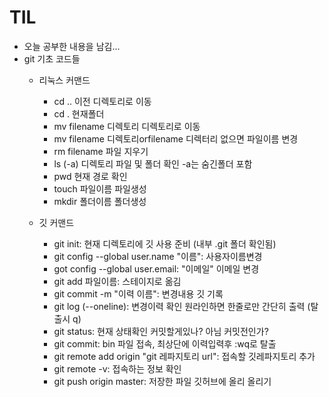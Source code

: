 # TIL
- 오늘 공부한 내용을 남김...
- git 기초 코드들
    - 리눅스 커맨드
        - cd .. 이전 디렉토리로 이동
        - cd . 현재폴더
        - mv filename 디렉토리 디렉토리로 이동
        - mv filename 디렉토리orfilename 디렉터리 없으면 파일이름 변경
        - rm filename 파일 지우기
        - ls (-a) 디렉토리 파일 및 폴더 확인 -a는 숨긴폴더 포함
        - pwd 현재 경로 확인
        - touch 파일이름 파일생성
        - mkdir 폴더이름 폴더생성

    - 깃 커맨드
        - git init: 현재 디렉토리에 깃 사용 준비 (내부 .git 폴더 확인됨)
        - git config --global user.name "이름": 사용자이름변경
        - got config --global user.email: "이메일" 이메일 변경
        - git add 파일이름: 스테이지로 옮김
        - git commit -m "이력 이름": 변경내용 깃 기록
        - git log (--oneline): 변경이력 확인 원라인하면 한줄로만 간단히 출력 (탈출시 q)
        - git status: 현재 상태확인 커밋할게있나? 아님 커밋전인가?
        - git commit: bin 파일 접속, 최상단에 이력입력후 :wq로 탈출
        - git remote add origin "git 레파지토리 url": 접속할 깃레파지토리 추가
        - git remote -v: 접속하는 정보 확인
        - git push origin master: 저장한 파일 깃허브에 올리 올리기